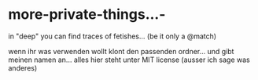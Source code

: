 # more-private-things...-

in "deep" you can find traces of fetishes... (be it only a @match)

wenn ihr was verwenden wollt klont den passenden ordner... 
und gibt meinen namen an...
alles hier steht unter MIT license
(ausser ich sage was anderes)